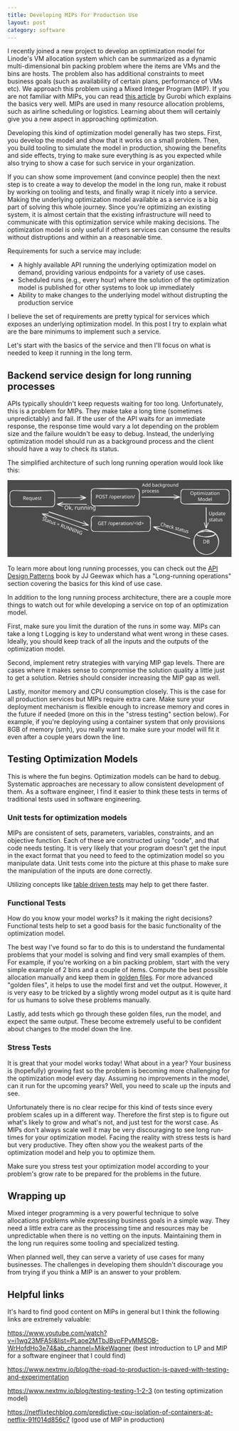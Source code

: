 ```yaml
---
title: Developing MIPs For Production Use
layout: post
category: software
---
```


I recently joined a new project to develop an optimization model for Linode's VM allocation system which can be summarized as a dynamic multi-dimensional bin packing problem where the items are VMs and the bins are hosts. The problem also has additional constraints to meet business goals (such as availability of certain plans, performance of VMs etc). We approach this problem using a Mixed Integer Program (MIP). If you are not familiar with MIPs, you can read [this article](https://www.gurobi.com/resources/mixed-integer-programming-mip-a-primer-on-the-basics/) by Gurobi which explains the basics very well.  MIPs are used in many resource allocation problems, such as airline scheduling or logistics. Learning about them will certainly give you a new aspect in approaching optimization.

Developing this kind of optimization model generally has two steps. First, you develop the model and show that it works on a small problem. Then, you build tooling to simulate the model in production, showing the benefits and side effects, trying to make sure everything is as you expected while also trying to show a case for such service in your organization.

If you can show some improvement (and convince people) then the next step is to create a way to develop the model in the long run, make it robust by working on tooling and tests, and finally wrap it nicely into a service. Making the underlying optimization model available as a service is a big part of solving this whole journey. Since you're optimizing an existing system, it is almost certain that the existing infrastructure will need to communicate with this optimization service while making decisions. The optimization model is only useful if others services can consume the results without distruptions and within an a reasonable time.

Requirements for such a service may include:

- A highly available API running the underlying optimization model on demand, providing various endpoints for a variety of use cases.
- Scheduled runs (e.g., every hour) where the solution of the optimization model is published for other systems to look up immediately
- Ability to make changes to the underlying model without distrupting the production service

I believe the set of requirements are pretty typical for services which exposes an underlying optimization model. In this post I try to explain what are the bare minimums to implement such a service. 

Let's start with the basics of the service and then I'll focus on what is needed to keep it running in the long term.

## Backend service design for long running processes

APIs typically shouldn't keep requests waiting for too long. Unfortunately, this is a problem for MIPs. They make take a long time (sometimes unpredictably) and fail. If the user of the API waits for an immediate response, the response time would vary a lot depending on the problem size and the failure wouldn't be easy to debug. Instead, the underlying optimization model should run as a background process and the client should have a way to check its status.

The simplified architecture of such long running operation would look like this:

![Life of long running processes](../assets/images/long-running-process.svg)

To learn more about long running processes, you can check out the [API Design Patterns](https://www.manning.com/books/api-design-patterns) book by JJ Geewax which has a "Long-running operations" section covering the basics for this kind of use case.

In addition to the long running process architecture, there are a couple more things to watch out for while developing a service on top of an optimization model.

First, make sure you limit the duration of the runs in some way. MIPs can take a long t Logging is key to understand what went wrong in these cases. Ideally, you should keep track of all the inputs and the outputs of the optimization model.

Second, implement retry strategies with varying MIP gap levels. There are cases where it makes sense to compromise the solution quality a little just to get a solution. Retries should consider increasing the MIP gap as well.

Lastly, monitor memory and CPU consumption closely. This is the case for all production services but MIPs require extra care. Make sure your deployment mechanism is flexible enough to increase memory and cores in the future if needed (more on this in the "stress testing" section below). For example, if you're deploying using a container system that only provisions 8GB of memory (smh), you really want to make sure your model will fit it even after a couple years down the line.

## Testing Optimization Models

This is where the fun begins. Optimization models can be hard to debug. Systematic approaches are necessary to allow consistent development of them. As a software engineer, I find it easier to think these tests in terms of traditional tests used in software engineering.

### Unit tests for optimization models

MIPs are consistent of sets, parameters, variables, constraints, and an objective function. Each of these are constructed using "code", and that code needs testing. It is very likely that your program doesn't get the input in the exact format that you need to feed to the optimization model so you manipulate data. Unit tests come into the picture at this phase to make sure the manipulation of the inputs are done correctly.

Utilizing concepts like [table driven tests](https://go.dev/wiki/TableDrivenTests) may help to get there faster.

### Functional Tests

How do you know your model works? Is it making the right decisions? Functional tests help to set a good basis for the basic functionality of the optimization model. 

The best way I've found so far to do this is to understand the fundamental problems that your model is solving and find very small examples of them. For example, if you're working on a bin packing problem, start with the very simple example of 2 bins and a couple of items. Compute the best possible allocation manually and keep them in [golden files](https://softwareengineering.stackexchange.com/questions/358786/what-are-golden-files). For more advanced "golden files", it helps to use the model first and vet the output. However, it is very easy to be tricked by a slightly wrong model output as it is quite hard for us humans to solve these problems manually. 

Lastly, add tests which go through these golden files, run the model, and expect the same output. These become extremely useful to be confident about changes to the model down the line. 

### Stress Tests

It is great that your model works today! What about in a year? Your business is (hopefully) growing fast so the problem is becoming more challenging for the optimization model every day. Assuming no improvements in the model, can it run for the upcoming years? Well, you need to scale up the inputs and see. 

Unfortunately there is no clear recipe for this kind of tests since every problem scales up in a different way. Therefore the first step is to figure out what's likely to grow and what's not, and just test for the worst case. As MIPs don't always scale well it may be very discouraging to see long run-times for your optimization model. Facing the reality with stress tests is hard but very productive. They often show you the weakest parts of the optimization model and help you to optimize them. 

Make sure you stress test your optimization model according to your problem's grow rate to be prepared for the problems in the future.

## Wrapping up

Mixed integer programming is a very powerful technique to solve allocations problems while expressing business goals in a simple way. They need a little extra care as the processing time and resources may be unpredictable when there is no vetting on the inputs. Maintaining them in the long run requires some tooling and specialized testing.

When planned well, they can serve a variety of use cases for many businesses. The challenges in developing them shouldn't discourage you from trying if you think a MIP is an answer to your problem.

## Helpful links

It's hard to find good content on MIPs in general but I think the following links are extremely valuable:

https://www.youtube.com/watch?v=i1wg23MFA5I&list=PLaoe2MTbJBvpFPyMMSOB-WrHofdHo3e74&ab_channel=MikeWagner (best introduction to LP and MIP for a software engineer that I could find)

https://www.nextmv.io/blog/the-road-to-production-is-paved-with-testing-and-experimentation

https://www.nextmv.io/blog/testing-testing-1-2-3 (on testing optimization model)

https://netflixtechblog.com/predictive-cpu-isolation-of-containers-at-netflix-91f014d856c7 (good use of MIP in production)